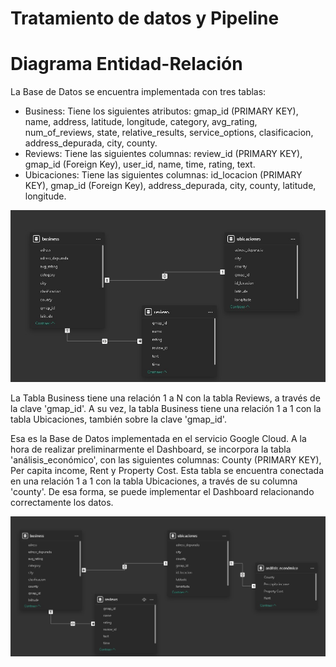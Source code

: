 # Tratamiento de datos y Pipeline





# Diagrama Entidad-Relación
La Base de Datos se encuentra implementada con tres tablas:
- Business:
Tiene los siguientes atributos: gmap_id (PRIMARY KEY), name, address, latitude, longitude, category, avg_rating, num_of_reviews, state, relative_results, service_options, clasificacion, address_depurada,    city, county.
- Reviews:
Tiene las siguientes columnas: review_id (PRIMARY KEY), gmap_id (Foreign Key), user_id, name, time, rating, text.
- Ubicaciones:
Tiene las siguientes columnas: id_locacion (PRIMARY KEY), gmap_id (Foreign Key), address_depurada, city, county, latitude, longitude.

<p align="center">
  <img src="/IMG/DER/DER.jpeg" alt="DER" />
</p>

La Tabla Business tiene una relación 1 a N con la tabla Reviews, a través de la clave 'gmap_id'. A su vez, la tabla Business tiene una relación 1 a 1 con la tabla Ubicaciones, también sobre la clave 'gmap_id'.

Esa es la Base de Datos implementada en el servicio Google Cloud.
A la hora de realizar preliminarmente el Dashboard, se incorpora la tabla 'análisis_económico', con las siguientes columnas: County (PRIMARY KEY), Per capita income, Rent y Property Cost.
Esta tabla se encuentra conectada en una relación 1 a 1 con la tabla Ubicaciones, a través de su columna 'county'. De esa forma, se puede implementar el Dashboard relacionando correctamente los datos.

<p align="center">
  <img src="/IMG/DER/DER (Dashboard).jpeg" alt="DER Dashboards" />
</p>
